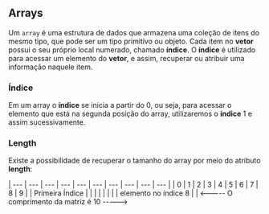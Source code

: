 ## Arrays

Um ``array`` é uma estrutura de dados que armazena uma coleção de itens do mesmo tipo, que pode ser um tipo primitivo ou objeto. Cada item no **vetor** possui o seu próprio local numerado, chamado **índice**. O **índice** é utilizado para acessar um elemento do **vetor**, e assim, recuperar ou atribuir uma informação naquele item.

### Índice

Em um array o **índice** se inicia a partir do 0, ou seja, para acessar o elemento que está na segunda posição do array, utilizaremos o **índice** 1 e assim sucessivamente.

### Length

Existe a possibilidade de recuperar o tamanho do array por meio do atributo **length**:

| --- | --- | --- | --- | --- | --- | --- | --- | --- | --- |
| 0 | 1 | 2 | 3 | 4 | 5 | 6 | 7 | 8 | 9 |
| Primeira Índice |   |   |   |   |   |   |   |  elemento no índice 8 |   |
<----- O comprimento da matriz é 10 ----->
